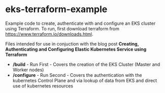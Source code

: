 # eks-terraform-example

Example code to create, authenticate with and configure an EKS cluster using Terraform. To run, first download terraform from https://www.terraform.io/downloads.html.

Files intended for use in conjuction with the blog post **Creating, Authenticating and Configuring Elastic Kubernetes Service using Terraform** 

- **/build** - Run First - Covers the creation of the EKS Cluster (Master and Worker nodes)
- **/configure** - Run Second - Covers the authentication with the kubernetes Control Plane and via lookup of data from EKS and direct use of kubernetes resources
